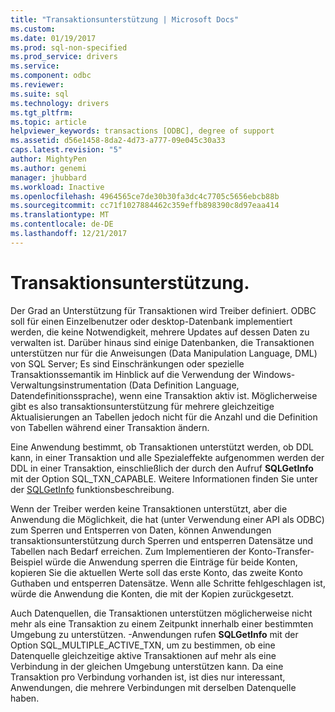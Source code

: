 ```yaml
---
title: "Transaktionsunterstützung | Microsoft Docs"
ms.custom: 
ms.date: 01/19/2017
ms.prod: sql-non-specified
ms.prod_service: drivers
ms.service: 
ms.component: odbc
ms.reviewer: 
ms.suite: sql
ms.technology: drivers
ms.tgt_pltfrm: 
ms.topic: article
helpviewer_keywords: transactions [ODBC], degree of support
ms.assetid: d56e1458-8da2-4d73-a777-09e045c30a33
caps.latest.revision: "5"
author: MightyPen
ms.author: genemi
manager: jhubbard
ms.workload: Inactive
ms.openlocfilehash: 4964565ce7de30b30fa3dc4c7705c5656ebcb88b
ms.sourcegitcommit: cc71f1027884462c359effb898390c8d97eaa414
ms.translationtype: MT
ms.contentlocale: de-DE
ms.lasthandoff: 12/21/2017
---
```

# <a name="transaction-support"></a>Transaktionsunterstützung.
Der Grad an Unterstützung für Transaktionen wird Treiber definiert. ODBC soll für einen Einzelbenutzer oder desktop-Datenbank implementiert werden, die keine Notwendigkeit, mehrere Updates auf dessen Daten zu verwalten ist. Darüber hinaus sind einige Datenbanken, die Transaktionen unterstützen nur für die Anweisungen (Data Manipulation Language, DML) von SQL Server; Es sind Einschränkungen oder spezielle Transaktionssemantik im Hinblick auf die Verwendung der Windows-Verwaltungsinstrumentation (Data Definition Language, Datendefinitionssprache), wenn eine Transaktion aktiv ist. Möglicherweise gibt es also transaktionsunterstützung für mehrere gleichzeitige Aktualisierungen an Tabellen jedoch nicht für die Anzahl und die Definition von Tabellen während einer Transaktion ändern.  
  
 Eine Anwendung bestimmt, ob Transaktionen unterstützt werden, ob DDL kann, in einer Transaktion und alle Spezialeffekte aufgenommen werden der DDL in einer Transaktion, einschließlich der durch den Aufruf **SQLGetInfo** mit der Option SQL_TXN_CAPABLE. Weitere Informationen finden Sie unter der [SQLGetInfo](../../../odbc/reference/syntax/sqlgetinfo-function.md) funktionsbeschreibung.  
  
 Wenn der Treiber werden keine Transaktionen unterstützt, aber die Anwendung die Möglichkeit, die hat (unter Verwendung einer API als ODBC) zum Sperren und Entsperren von Daten, können Anwendungen transaktionsunterstützung durch Sperren und entsperren Datensätze und Tabellen nach Bedarf erreichen. Zum Implementieren der Konto-Transfer-Beispiel würde die Anwendung sperren die Einträge für beide Konten, kopieren Sie die aktuellen Werte soll das erste Konto, das zweite Konto Guthaben und entsperren Datensätze. Wenn alle Schritte fehlgeschlagen ist, würde die Anwendung die Konten, die mit der Kopien zurückgesetzt.  
  
 Auch Datenquellen, die Transaktionen unterstützen möglicherweise nicht mehr als eine Transaktion zu einem Zeitpunkt innerhalb einer bestimmten Umgebung zu unterstützen. -Anwendungen rufen **SQLGetInfo** mit der Option SQL_MULTIPLE_ACTIVE_TXN, um zu bestimmen, ob eine Datenquelle gleichzeitige aktive Transaktionen auf mehr als eine Verbindung in der gleichen Umgebung unterstützen kann. Da eine Transaktion pro Verbindung vorhanden ist, ist dies nur interessant, Anwendungen, die mehrere Verbindungen mit derselben Datenquelle haben.

